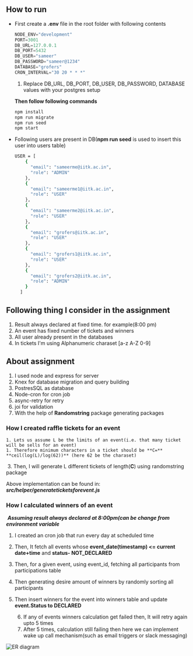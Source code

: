 ## How to run

* First create a **.env** file in the root folder with following contents

  ```javascript
  NODE_ENV="development"
  PORT=3001
  DB_URL=127.0.0.1
  DB_PORT=5432
  DB_USER="sameer"
  DB_PASSWORD="sameer@1234"
  DATABASE="grofers"
  CRON_INTERVAL="30 20 * * *"
  ```

  1. Replace DB_URL, DB_PORT, DB_USER, DB_PASSWORD, DATABASE values with your postgres setup

  **Then follow following commands**

  ```bash
  npm install
  npm run migrate
  npm run seed
  npm start
  ```

* Following users are present in DB(**npm run seed** is used to insert this user into users table)

  ```bash
  USER = [
      {
        "email": "sameerme@iitk.ac.in",
        "role": "ADMIN"
      },
      {
        "email": "sameerme1@iitk.ac.in",
        "role": "USER"
      },
      {
        "email": "sameerme2@iitk.ac.in",
        "role": "USER"
      },
      {
        "email": "grofers@iitk.ac.in",
        "role": "USER"
      },
      {
        "email": "grofers1@iitk.ac.in",
        "role": "USER"
      },
      {
        "email": "grofers2@iitk.ac.in",
        "role": "ADMIN"
      }
    ]
  ```

## Following thing I consider in the assignment

1. Result always declared at fixed time. for example(8:00 pm)
2. An event has fixed number of tickets and winners
3. All user already present in the databases
4. In tickets I'm using Alphanumeric charaset [a-z A-Z 0-9]





## About assignment

1. I used node and express for server
2. Knex for database migration and query building
3. PostresSQL as database
4. Node-cron for cron job
5. async-retry for retry
6. joi for validation
7. With the help of **Randomstring** package generating packages



### How I created raffle tickets for an event

	1. Lets us assume L be the limits of an event(i.e. that many ticket will be sells for an event)
	1. Therefore minimum characters in a ticket should be **C=** **ceil(log(L)/log(62))** (here 62 be the charaset)

​	3. Then, I will generate L different tickets of length(**C**) using randomstring package

Above implementation can be found in: ***src/helper/generateticketsforevent.js***



### How I calculated winners of an event

​	***Assuming result always declared at 8:00pm(can be change from environment variable***

1. I created an cron job that run every day at scheduled time
2. Then, It fetch all events whose **event_date(timestamp) <= current date+time** and **status- NOT_DECLARED**
3. Then, for a given event, using event_id, fetching all participants from participations table
4. Then generating desire amount of winners by randomly sorting all participants
5. Then insert winners for the event into winners table and update **event.Status to DECLARED**

 	6. If any of events winners calculation get failed then, It will retry again upto 5 times
 	7. After 5 times, calculation still failing then here we can implement wake up call mechanism(such as email triggers or slack messaging)





![ER diagram](/home/sameer/Code/grofers/backend/resource/overview.png)



